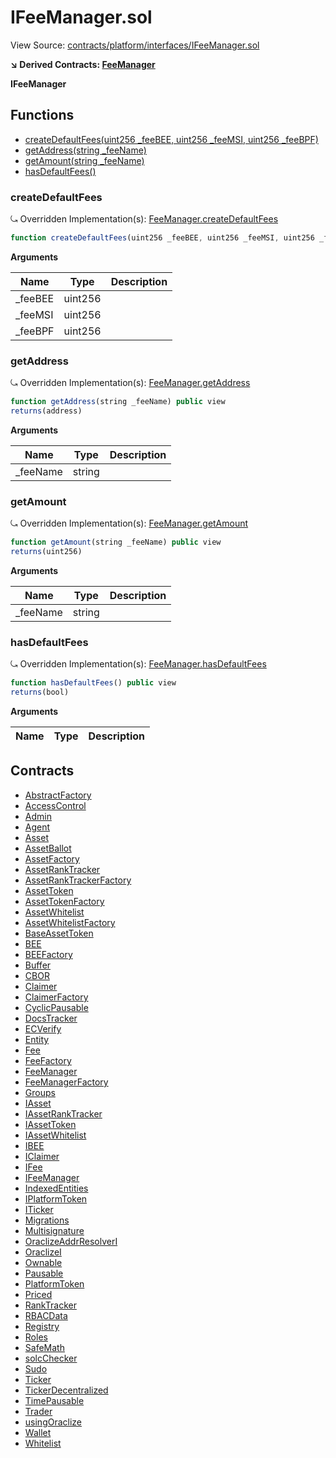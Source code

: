 # IFeeManager.sol

View Source: [contracts/platform/interfaces/IFeeManager.sol](../contracts/platform/interfaces/IFeeManager.sol)

**↘ Derived Contracts: [FeeManager](FeeManager.md)**

**IFeeManager**

## Functions

- [createDefaultFees(uint256 _feeBEE, uint256 _feeMSI, uint256 _feeBPF)](#createdefaultfees)
- [getAddress(string _feeName)](#getaddress)
- [getAmount(string _feeName)](#getamount)
- [hasDefaultFees()](#hasdefaultfees)

### createDefaultFees

⤿ Overridden Implementation(s): [FeeManager.createDefaultFees](FeeManager.md#createdefaultfees)

```js
function createDefaultFees(uint256 _feeBEE, uint256 _feeMSI, uint256 _feeBPF) public nonpayable
```

**Arguments**

| Name        | Type           | Description  |
| ------------- |------------- | -----|
| _feeBEE | uint256 |  | 
| _feeMSI | uint256 |  | 
| _feeBPF | uint256 |  | 

### getAddress

⤿ Overridden Implementation(s): [FeeManager.getAddress](FeeManager.md#getaddress)

```js
function getAddress(string _feeName) public view
returns(address)
```

**Arguments**

| Name        | Type           | Description  |
| ------------- |------------- | -----|
| _feeName | string |  | 

### getAmount

⤿ Overridden Implementation(s): [FeeManager.getAmount](FeeManager.md#getamount)

```js
function getAmount(string _feeName) public view
returns(uint256)
```

**Arguments**

| Name        | Type           | Description  |
| ------------- |------------- | -----|
| _feeName | string |  | 

### hasDefaultFees

⤿ Overridden Implementation(s): [FeeManager.hasDefaultFees](FeeManager.md#hasdefaultfees)

```js
function hasDefaultFees() public view
returns(bool)
```

**Arguments**

| Name        | Type           | Description  |
| ------------- |------------- | -----|

## Contracts

* [AbstractFactory](AbstractFactory.md)
* [AccessControl](AccessControl.md)
* [Admin](Admin.md)
* [Agent](Agent.md)
* [Asset](Asset.md)
* [AssetBallot](AssetBallot.md)
* [AssetFactory](AssetFactory.md)
* [AssetRankTracker](AssetRankTracker.md)
* [AssetRankTrackerFactory](AssetRankTrackerFactory.md)
* [AssetToken](AssetToken.md)
* [AssetTokenFactory](AssetTokenFactory.md)
* [AssetWhitelist](AssetWhitelist.md)
* [AssetWhitelistFactory](AssetWhitelistFactory.md)
* [BaseAssetToken](BaseAssetToken.md)
* [BEE](BEE.md)
* [BEEFactory](BEEFactory.md)
* [Buffer](Buffer.md)
* [CBOR](CBOR.md)
* [Claimer](Claimer.md)
* [ClaimerFactory](ClaimerFactory.md)
* [CyclicPausable](CyclicPausable.md)
* [DocsTracker](DocsTracker.md)
* [ECVerify](ECVerify.md)
* [Entity](Entity.md)
* [Fee](Fee.md)
* [FeeFactory](FeeFactory.md)
* [FeeManager](FeeManager.md)
* [FeeManagerFactory](FeeManagerFactory.md)
* [Groups](Groups.md)
* [IAsset](IAsset.md)
* [IAssetRankTracker](IAssetRankTracker.md)
* [IAssetToken](IAssetToken.md)
* [IAssetWhitelist](IAssetWhitelist.md)
* [IBEE](IBEE.md)
* [IClaimer](IClaimer.md)
* [IFee](IFee.md)
* [IFeeManager](IFeeManager.md)
* [IndexedEntities](IndexedEntities.md)
* [IPlatformToken](IPlatformToken.md)
* [ITicker](ITicker.md)
* [Migrations](Migrations.md)
* [Multisignature](Multisignature.md)
* [OraclizeAddrResolverI](OraclizeAddrResolverI.md)
* [OraclizeI](OraclizeI.md)
* [Ownable](Ownable.md)
* [Pausable](Pausable.md)
* [PlatformToken](PlatformToken.md)
* [Priced](Priced.md)
* [RankTracker](RankTracker.md)
* [RBACData](RBACData.md)
* [Registry](Registry.md)
* [Roles](Roles.md)
* [SafeMath](SafeMath.md)
* [solcChecker](solcChecker.md)
* [Sudo](Sudo.md)
* [Ticker](Ticker.md)
* [TickerDecentralized](TickerDecentralized.md)
* [TimePausable](TimePausable.md)
* [Trader](Trader.md)
* [usingOraclize](usingOraclize.md)
* [Wallet](Wallet.md)
* [Whitelist](Whitelist.md)
